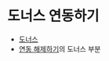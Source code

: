 # 도너스 연동하기

* [도너스](https://help.stibee.com/hc/ko/articles/4756471205903-%EB%8F%84%EB%84%88%EC%8A%A4-%EC%97%B0%EB%8F%99%ED%95%98%EA%B8%B0)
* [연동 해제하기](https://help.stibee.com/hc/ko/articles/4756493906575-%EC%97%B0%EB%8F%99-%ED%95%B4%EC%A0%9C%ED%95%98%EA%B8%B0)의 도너스 부분
